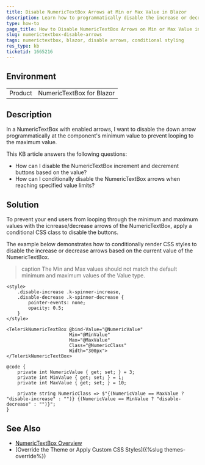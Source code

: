 ```yaml
---
title: Disable NumericTextBox Arrows at Min or Max Value in Blazor
description: Learn how to programmatically disable the increase or decrease arrows of a NumericTextBox in Blazor when the value reaches its minimum or maximum limit.
type: how-to
page_title: How to Disable NumericTextBox Arrows on Min or Max Value in Blazor
slug: numerictextbox-disable-arrows
tags: numerictextbox, blazor, disable arrows, conditional styling
res_type: kb
ticketid: 1665216
---
```


## Environment

<table>
    <tbody>
	    <tr>
	    	<td>Product</td>
	    	<td>NumericTextBox for Blazor</td>
	    </tr>
    </tbody>
</table>

## Description

In a NumericTextBox with enabled arrows, I want to disable the down arrow programmatically at the component's minimum value to prevent looping to the maximum value. 

This KB article answers the following questions:

- How can I disable the NumericTextBox increment and decrement buttons based on the value?
- How can I conditionally disable the NumericTextBox arrows when reaching specified value limits?

## Solution

To prevent your end users from looping through the minimum and maximum values with the icnrease/decrease arrows of the NumericTextBox, apply a conditional CSS class to disable the buttons. 

The example below demonstrates how to conditionally render CSS styles to disable the increase or decrease arrows based on the current value of the NumericTextBox.

>caption The Min and Max values should not match the default minimum and maximum values of the Value type.

````CSHTML
<style>
    .disable-increase .k-spinner-increase,
    .disable-decrease .k-spinner-decrease {
        pointer-events: none;
        opacity: 0.5;
    }
</style>

<TelerikNumericTextBox @bind-Value="@NumericValue"
                       Min="@MinValue"
                       Max="@MaxValue"
                       Class="@NumericClass"
                       Width="300px">
</TelerikNumericTextBox>

@code {
    private int NumericValue { get; set; } = 3;
    private int MinValue { get; set; } = 1;
    private int MaxValue { get; set; } = 10;

    private string NumericClass => $"{(NumericValue == MaxValue ? "disable-increase" : "")} {(NumericValue == MinValue ? "disable-decrease" : "")}";
}
````

## See Also

* [NumericTextBox Overview](https://docs.telerik.com/blazor-ui/components/numerictextbox/overview)
* [Override the Theme or Apply Custom CSS Styles]({%slug themes-override%})
